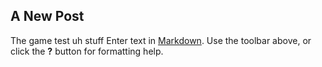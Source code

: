 ## A New Post
The game test uh stuff
Enter text in [Markdown](http://daringfireball.net/projects/markdown/). Use the toolbar above, or click the **?** button for formatting help.
